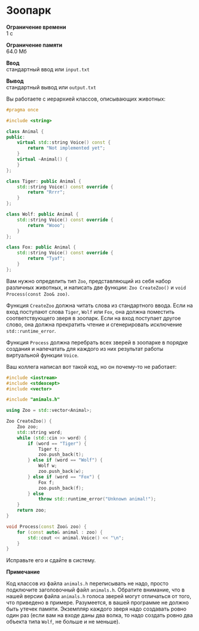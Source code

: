 # Зоопарк

**Ограничение времени**  
1 с  

**Ограничение памяти**  
64.0 Мб  

**Ввод**  
стандартный ввод или `input.txt`  

**Вывод**  
стандартный вывод или `output.txt`

Вы работаете с иерархией классов, описывающих животных:

```cpp
#pragma once

#include <string>

class Animal {
public:
    virtual std::string Voice() const {
        return "Not implemented yet";
    }
    virtual ~Animal() {
    }
};

class Tiger: public Animal {
    std::string Voice() const override {
        return "Rrrr";
    }
};

class Wolf: public Animal {
    std::string Voice() const override {
        return "Wooo";
    }
};

class Fox: public Animal {
    std::string Voice() const override {
        return "Tyaf";
    }
};
```

Вам нужно определить тип `Zoo`, представляющий из себя набор различных животных, и написать две функции: `Zoo CreateZoo()` и `void Process(const Zoo& zoo)`.

Функция `CreateZoo` должна читать слова из стандартного ввода. Если на вход поступают слова `Tiger`, `Wolf` или `Fox`, она должна поместить соответствующего зверя в зоопарк. Если на вход поступает другое слово, она должна прекратить чтение и сгенерировать исключение `std::runtime_error`.

Функция `Process` должна перебрать всех зверей в зоопарке в порядке создания и напечатать для каждого из них результат работы виртуальной функции `Voice`.

Ваш коллега написал вот такой код, но он почему-то не работает:

```cpp
#include <iostream>
#include <stdexcept>
#include <vector>

#include "animals.h"

using Zoo = std::vector<Animal>;

Zoo CreateZoo() {
    Zoo zoo;
    std::string word;
    while (std::cin >> word) {
        if (word == "Tiger") {
            Tiger t;
            zoo.push_back(t);
        } else if (word == "Wolf") {
            Wolf w;
            zoo.push_back(w);
        } else if (word == "Fox") {
            Fox f;
            zoo.push_back(f);
        } else
            throw std::runtime_error("Unknown animal!");
    }
    return zoo;
}

void Process(const Zoo& zoo) {
    for (const auto& animal : zoo) {
        std::cout << animal.Voice() << "\n";
    }
}
```

Исправьте его и сдайте в систему.

**Примечание**

Код классов из файла `animals.h` переписывать не надо, просто подключите заголовочный файл `animals.h`. Обратите внимание, что в нашей версии файла `animals.h` голоса зверей могут отличаться от того, что приведено в примере. Разумеется, в вашей программе не должно быть утечек памяти. Экземпляр каждого зверя надо создавать ровно один раз (если вам на входе даны два волка, то надо создать ровно два объекта типа `Wolf`, не больше и не меньше).